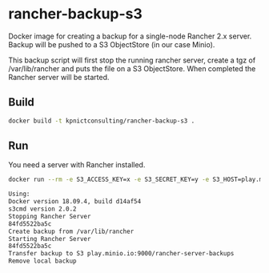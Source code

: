 # rancher-backup-s3

Docker image for creating a backup for a single-node Rancher 2.x server. Backup will be pushed to a S3 ObjectStore (in our case Minio).

This backup script will first stop the running rancher server, create a tgz of /var/lib/rancher and puts the file on a S3 ObjectStore. When completed the Rancher server will be started.

## Build

```bash
docker build -t kpnictconsulting/rancher-backup-s3 .
```

## Run

You need a server with Rancher installed.

```bash
docker run --rm -e S3_ACCESS_KEY=x -e S3_SECRET_KEY=y -e S3_HOST=play.minio.io:9000 -e S3_BUCKET=rancher-server-backup -v /var/run/docker.sock:/var/run/docker.sock -v /var/lib/rancher:/var/lib/rancher kpnictconsulting/rancher-backup-s3

Using:
Docker version 18.09.4, build d14af54
s3cmd version 2.0.2
Stopping Rancher Server
84fd5522ba5c
Create backup from /var/lib/rancher
Starting Rancher Server
84fd5522ba5c
Transfer backup to S3 play.minio.io:9000/rancher-server-backups
Remove local backup
```